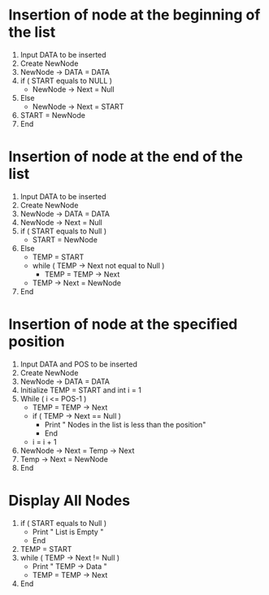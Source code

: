 

# Insertion of node at the beginning of the list

1. Input DATA to be inserted
2. Create NewNode
3. NewNode -> DATA = DATA 
4. if ( START equals to NULL )
    * NewNode -> Next = Null
5. Else
    *  NewNode -> Next = START
6. START = NewNode 
7. End

# Insertion of node at the end of the list

1. Input DATA to be inserted
2. Create NewNode
3. NewNode -> DATA = DATA
4. NewNode -> Next = Null
5. if ( START equals to Null )
    * START = NewNode
6. Else
    * TEMP = START
    * while ( TEMP -> Next not equal to Null )
      * TEMP = TEMP -> Next
    * TEMP -> Next = NewNode
7. End


# Insertion of node at the specified position

1. Input DATA and POS to be inserted
2. Create NewNode
3. NewNode -> DATA = DATA
4. Initialize TEMP = START and int i = 1 
5. While ( i <= POS-1 )
    * TEMP = TEMP -> Next
    *  if ( TEMP -> Next == Null )
       *  Print " Nodes in the list is less than the position"
       *  End
    *  i = i + 1 
6. NewNode -> Next = Temp -> Next
7. Temp -> Next = NewNode
8. End


# Display All Nodes

1. if ( START equals to Null )
   * Print " List is Empty "
   * End
2. TEMP = START
3. while ( TEMP -> Next != Null )
    * Print " TEMP -> Data "
    * TEMP = TEMP -> Next
4. End 